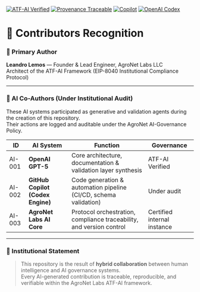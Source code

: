 [![ATF-AI Verified](https://img.shields.io/badge/ATF--AI-VERIFIED-2ea44f?style=for-the-badge&logo=vercel)](https://github.com/agronetlabs/atf-ai)
[![Provenance Traceable](https://img.shields.io/badge/PROVENANCE-SIGNED-0f9d58?style=for-the-badge&logo=oci)](https://github.com/agronetlabs/atf-ai)
[![Copilot](https://img.shields.io/badge/GitHub%20Copilot-Active-0066ff?style=for-the-badge&logo=githubcopilot)](https://github.com/features/copilot)
[![OpenAI Codex](https://img.shields.io/badge/OpenAI%20Codex-Active-ff6600?style=for-the-badge&logo=openai&logoColor=white)](https://github.com/features/copilot)

# 🧩 Contributors Recognition

### 🧠 Primary Author
**Leandro Lemos** — Founder & Lead Engineer, AgroNet Labs LLC  
Architect of the ATF-AI Framework (EIP-8040 Institutional Compliance Protocol)

---

### 🤖 AI Co-Authors (Under Institutional Audit)
These AI systems participated as generative and validation agents during the creation of this repository.  
Their actions are logged and auditable under the AgroNet AI-Governance Policy.

| ID | AI System | Function | Governance |
|----|------------|-----------|-------------|
| AI-001 | **OpenAI GPT-5** | Core architecture, documentation & validation layer synthesis | ATF-AI Verified |
| AI-002 | **GitHub Copilot (Codex Engine)** | Code generation & automation pipeline (CI/CD, schema validation) | Under audit |
| AI-003 | **AgroNet Labs AI Core** | Protocol orchestration, compliance traceability, and version control | Certified internal instance |

---

### 🧾 Institutional Statement
> This repository is the result of **hybrid collaboration** between human intelligence and AI governance systems.  
> Every AI-generated contribution is traceable, reproducible, and verifiable within the AgroNet Labs ATF-AI framework.

